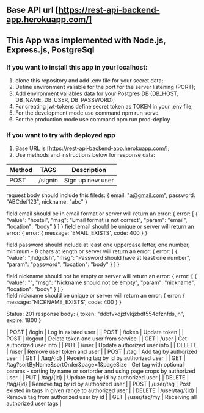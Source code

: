 ## Base API url [https://rest-api-backend-app.herokuapp.com/]
## This App was implemented with Node.js, Express.js, PostgreSql
### If you want to install this app in your localhost:
1. clone this repository and add .env file for your secret data;
2. Define environment valiable for the port for the server listening (PORT);
3. Add environment valiables data for your Postgres DB (DB_HOST, DB_NAME, DB_USER, DB_PASSWORD);
4. For creating jwt-tokens define secret token as TOKEN in your .env file;
5. For the development mode use command npm run serve
6. For the production mode use command npm run prod-deploy

### If you want to try with deployed app
1. Base URL is [https://rest-api-backend-app.herokuapp.com/];
2. Use methods and instructions below for response data:

| Method | TAGS | Description |
| ------ | ------ | ------ |
| POST | /signin | Sign up new user |
request body should include this fileds:
{
  email: "a@gmail.com",
  password: "ABCdef123",
  nickname: "abc"
}

field email should be in email format or server will return an error:
{ error: [
  {
    "value": "hostel",
    "msg": "Email format is not correct",
    "param": "email",
    "location": "body"
  }
] }
field email should be unique or server will return an error:
{
  error: {
    message: 'EMAIL_EXISTS',
    code: 400
  }
}

field password should include at least one uppercase letter, one number, minimum - 8 chars at length or server will return an error:
{ error: [
  {
    "value": "jhdgjdsh",
    "msg": "Password should have at least one number",
    "param": "password",
    "location": "body"
  }
] }

field nickname should not be empty or server will return an error:
 { error: [
  {
    "value": "",
    "msg": "Nickname should not be empty",
    "param": "nickname",
    "location": "body"
  }
 ] }  
 field nickname should be unique or server will return an error:
 {
  error: {
    message: 'NICKNAME_EXISTS',
    code: 400
  }
}   

Status: 201
response body: 
{
  token: "ddbfvkdjzfvkjzbdf554dfznfds,jh",
  expire: 1800
}

| POST | /login | Log in existed user |
| POST | /token | Update token |
| POST | /logout | Delete token and user from service |
| GET | /user | Get authorized user info |
| PUT | /user | Update authorized user info |
| DELETE | /user | Remove user token and user |
| POST | /tag | Add tag by authorized user |
| GET | /tag/{id} | Receiving tag by id by authorized user |
| GET | /tag?sortByName&sortOrder&page=1&pageSize | Get tag with optional params - sorting by name or sortorder and using page crops by authorized user |
| PUT | /tag/{id} | Update tag by id by authorized user |
| DELETE | /tag/{id} | Remove tag by id by authorized user |
| POST | /user/tag | Post existed in tags in given range to authorized user |
| DELETE | /user/tag/{id} | Remove tag from authorized user by id |
| GET | /user/tag/my | Receiving all authorized user tags |
